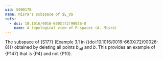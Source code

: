 ```yaml
---
uid: S000178
name: Misra's subspace of $E_0$
refs:
  - doi: 10.1016/0016-660X(72)90026-8
    name: A topological view of P-spaces (A. Misra)
---
```


The subspace of {S177} (Example 3.1 in {{doi:10.1016/0016-660X(72)90026-8}}) obtained by deleting all points $b_{\alpha \beta}$ and $b$.  This provides an example of {P147} that is {P4} and not {P10}.
